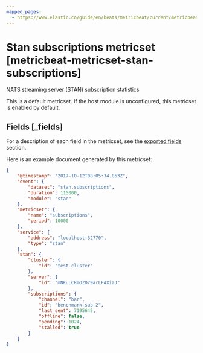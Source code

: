 ```yaml
---
mapped_pages:
  - https://www.elastic.co/guide/en/beats/metricbeat/current/metricbeat-metricset-stan-subscriptions.html
---
```


<!-- This file is generated! See scripts/docs_collector.py -->

# Stan subscriptions metricset [metricbeat-metricset-stan-subscriptions]

NATS streaming server (STAN) subscription statistics

This is a default metricset. If the host module is unconfigured, this metricset is enabled by default.

## Fields [_fields]

For a description of each field in the metricset, see the [exported fields](/reference/metricbeat/exported-fields-stan.md) section.

Here is an example document generated by this metricset:

```json
{
    "@timestamp": "2017-10-12T08:05:34.853Z",
    "event": {
        "dataset": "stan.subscriptions",
        "duration": 115000,
        "module": "stan"
    },
    "metricset": {
        "name": "subscriptions",
        "period": 10000
    },
    "service": {
        "address": "localhost:32770",
        "type": "stan"
    },
    "stan": {
        "cluster": {
            "id": "test-cluster"
        },
        "server": {
            "id": "mNKuLCRmOZD79arLFAXiaJ"
        },
        "subscriptions": {
            "channel": "bar",
            "id": "benchmark-sub-2",
            "last_sent": 7195645,
            "offline": false,
            "pending": 1024,
            "stalled": true
        }
    }
}
```
